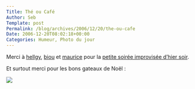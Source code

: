 ```yaml
--- 
Title: Thé ou Café
Author: Seb
Template: post
Permalink: /blog/archives/2006/12/20/the-ou-cafe
Date: 2006-12-20T08:02:18+00:00
Categories: Humeur, Photo du jour
--- 
```


<p>Merci à <a href="http://weblog.readisdead.net/">hellgy</a>, <a href="http://www.vanschklift.com/blog">biou</a> et <a href="http://www.svay.com">maurice</a> pour la <a href="http://deadlybreakfast.blogspot.com/2006/12/th-ou-caf.html">petite soirée improvisée d&rsquo;hier soir</a>.</p>
<p>Et surtout merci pour les bons gateaux de Noël :</p>
<p><a href="http://flickr.com/photos/11523765@N00/327932837" title="Gateau de Noël HellGy"><img src="http://static.flickr.com/142/327932837_0080d5bc7b_d.jpg" /></a></p>
